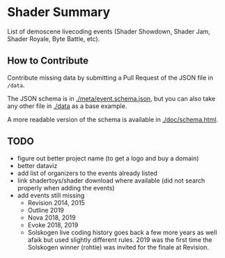 # Shader Summary

List of demoscene livecoding events (Shader Showdown, Shader Jam, Shader Royale, Byte Battle, etc).

## How to Contribute

Contribute missing data by submitting a Pull Request of the JSON file in `/data`.

The JSON schema is in [./meta/event.schema.json](./meta/event.schema.json), but you can also take any other file in [./data](./data) as a base example.

A more readable version of the schema is available in [./doc/schema.html](./doc/schema.html).

## TODO

- figure out better project name (to get a logo and buy a domain)
- better dataviz
- add list of organizers to the events already listed
- link shadertoys/shader download where available (did not search properly when adding the events)
- add events still missing
    - Revision 2014, 2015
    - Outline 2019
    - Nova 2018, 2019
    - Evoke 2018, 2019
    - Solskogen live coding history goes back a few more years as well afaik but used slightly different rules. 2019 was the first time the Solskogen winner (rohtie) was invited for the finale at Revision.
